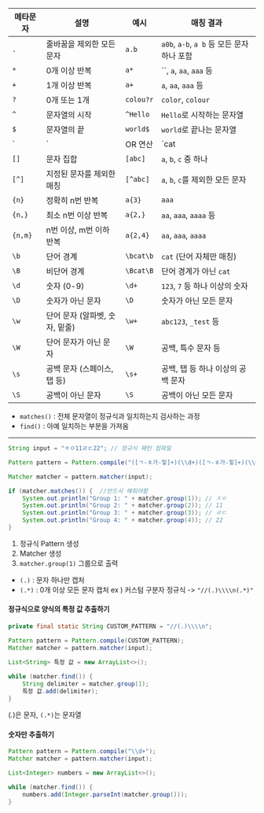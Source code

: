 
|메타문자|설명|예시|매칭 결과|
|---|---|---|---|
|`.`|줄바꿈을 제외한 모든 문자|`a.b`|`a0b`, `a-b`, `a b` 등 모든 문자 하나 포함|
|`*`|0개 이상 반복|`a*`|``, `a`, `aa`, `aaa` 등|
|`+`|1개 이상 반복|`a+`|`a`, `aa`, `aaa` 등|
|`?`|0개 또는 1개|`colou?r`|`color`, `colour`|
|`^`|문자열의 시작|`^Hello`|`Hello`로 시작하는 문자열|
|`$`|문자열의 끝|`world$`|`world`로 끝나는 문자열|
|`|`|OR 연산|`cat|
|`[]`|문자 집합|`[abc]`|`a`, `b`, `c` 중 하나|
|`[^]`|지정된 문자를 제외한 매칭|`[^abc]`|`a`, `b`, `c`를 제외한 모든 문자|
|`{n}`|정확히 n번 반복|`a{3}`|`aaa`|
|`{n,}`|최소 n번 이상 반복|`a{2,}`|`aa`, `aaa`, `aaaa` 등|
|`{n,m}`|n번 이상, m번 이하 반복|`a{2,4}`|`aa`, `aaa`, `aaaa`|
|`\b`|단어 경계|`\bcat\b`|`cat` (단어 자체만 매칭)|
|`\B`|비단어 경계|`\Bcat\B`|단어 경계가 아닌 `cat`|
|`\d`|숫자 (0-9)|`\d+`|`123`, `7` 등 하나 이상의 숫자|
|`\D`|숫자가 아닌 문자|`\D`|숫자가 아닌 모든 문자|
|`\w`|단어 문자 (알파벳, 숫자, 밑줄)|`\w+`|`abc123`, `_test` 등|
|`\W`|단어 문자가 아닌 문자|`\W`|공백, 특수 문자 등|
|`\s`|공백 문자 (스페이스, 탭 등)|`\s+`|공백, 탭 등 하나 이상의 공백 문자|
|`\S`|공백이 아닌 문자|`\S`|공백이 아닌 모든 문자|

- `matches()` : 전체 문자열이 정규식과 일치하는지 검사하는 과정
- `find()` : 아예 일치하는 부분을 가져옴


---
```java
String input = "ㅈㅇ11ㄹㄷ22"; // 정규식 패턴 컴파일 

Pattern pattern = Pattern.compile("([ㄱ-ㅎ가-힣]+)(\\d+)([ㄱ-ㅎ가-힣]+)(\\d+)"); 

Matcher matcher = pattern.matcher(input);

if (matcher.matches()) {  //반드시 해줘야함
	System.out.println("Group 1: " + matcher.group(1)); // ㅈㅇ
	System.out.println("Group 2: " + matcher.group(2)); // 11 
	System.out.println("Group 3: " + matcher.group(3)); // ㄹㄷ 
	System.out.println("Group 4: " + matcher.group(4)); // 22
}
```
1. 정규식 Pattern 생성
2. Matcher 생성
3.  `matcher.group(1)` 그룹으로 출력


- `(.)` : 문자 하나만 캡처
- `(.*)` : 0개 이상 모든 문자 캡처
ex ) 커스텀 구분자 정규식 -> `"//(.)\\\\n(.*)"`


#### 정규식으로 양식의 특정 값 추출하기
```java
private final static String CUSTOM_PATTERN = "//(.)\\\\n";

Pattern pattern = Pattern.compile(CUSTOM_PATTERN);  
Matcher matcher = pattern.matcher(input);

List<String> 특정 값 = new ArrayList<>();  
  
while (matcher.find()) {  
    String delimiter = matcher.group(1);  
    특정 값.add(delimiter);
}
```
(.)은 문자, `(.*)`는 문자열


#### 숫자만 추출하기
```java
Pattern pattern = Pattern.compile("\\d+");
Matcher matcher = pattern.matcher(input); 

List<Integer> numbers = new ArrayList<>(); 

while (matcher.find()) { 
	numbers.add(Integer.parseInt(matcher.group())); 
}
```